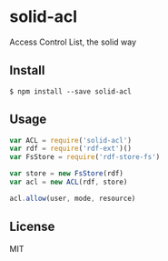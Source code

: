 # solid-acl

Access Control List, the solid way

## Install

```
$ npm install --save solid-acl
```

## Usage


```javascript
var ACL = require('solid-acl')
var rdf = require('rdf-ext')()
var FsStore = require('rdf-store-fs')

var store = new FsStore(rdf)
var acl = new ACL(rdf, store)

acl.allow(user, mode, resource)
```

## License

MIT